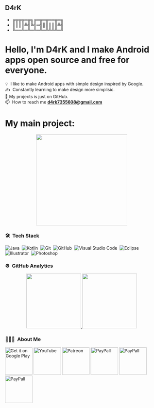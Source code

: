 ## D4rK

- ╔╦╦╦═╦╗╔═╦═╦══╦═╗
- ║║║║╩╣╚╣═╣║║║║║╩╣
- ╚══╩═╩═╩═╩═╩╩╩╩═╝


# Hello, I'm D4rK and I make Android apps open source and free for everyone.

💡 &nbsp;I like to make Android apps with simple design inspired by Google.\
✍️ &nbsp;Constantly learning to make design more simplisic.\
👨‍ &nbsp;My projects is just on GitHub.\
📫 &nbsp;How to reach me **d4rk7355608@gmail.com**

# My main project:

<p align="center">
<img src="https://github.com/D4rK7355608/com.d4rk.cleaner/blob/master/screenshots/d4rk_cleaner.png" width="300">
</p>

### 🛠 &nbsp;Tech Stack

![Java](https://img.shields.io/badge/-Java-05122A?style=flat&logo=Java&logoColor=FFA518)&nbsp;
![Kotlin](https://img.shields.io/badge/-Kotlin-05122A?style=flat&logo=kotlin)&nbsp;
![Git](https://img.shields.io/badge/-Git-05122A?style=flat&logo=git)&nbsp;
![GitHub](https://img.shields.io/badge/-GitHub-05122A?style=flat&logo=github)&nbsp;
![Visual Studio Code](https://img.shields.io/badge/-Visual%20Studio%20Code-05122A?style=flat&logo=visual-studio-code&logoColor=007ACC)&nbsp;
![Eclipse](https://img.shields.io/badge/-Eclipse-05122A?style=flat&logo=eclipse-ide&logoColor=2C2255)\
![Illustrator](https://img.shields.io/badge/-Illustrator-05122A?style=flat&logo=adobe-illustrator)&nbsp;
![Photoshop](https://img.shields.io/badge/-Photoshop-05122A?style=flat&logo=adobe-photoshop)&nbsp;

### ⚙️ &nbsp;GitHub Analytics

<p align="center">
<a href="https://github.com/AVS1508">
  <img height="180em" src="https://github-readme-stats-eight-theta.vercel.app/api?username=D4rK7355608&show_icons=true&theme=algolia&include_all_commits=true&count_private=true"/>
  <img height="180em" src="https://github-readme-stats-eight-theta.vercel.app/api/top-langs/?username=D4rK7355608&layout=compact&langs_count=8&theme=algolia"/>
</a>
</p>

### 👨🏻‍💻 &nbsp;About Me

[<img src="https://github.com/D4rK7355608/com.d4rk.cleaner/blob/master/screenshots/badges/google_play_store.png"
alt="Get it on Google Play"
height="90">](https://play.google.com/store/apps/dev?id=5390214922640123642)
[<img src="https://github.com/D4rK7355608/com.d4rk.cleaner/blob/master/screenshots/badges/youtube.png"
alt="YouTube"
height="90">](https://www.youtube.com/channel/UCLDi-rmSRry0pNL-oVvGJAw/featured)
[<img src="https://github.com/D4rK7355608/com.d4rk.cleaner/blob/master/screenshots/badges/patreon.png"
alt="Patreon"
height="90">](https://www.patreon.com/d4rk7355608)
[<img src="https://github.com/D4rK7355608/com.d4rk.cleaner/blob/master/screenshots/badges/paypal.png"
alt="PayPall"
height="90">](https://www.paypal.me/d4rkmichaeltutorials)
[<img src="https://github.com/D4rK7355608/com.d4rk.cleaner/blob/master/screenshots/badges/deviant_art.png"
alt="PayPall"
height="90">](https://www.deviantart.com/d4rk7355608)
[<img src="https://github.com/D4rK7355608/com.d4rk.cleaner/blob/master/screenshots/badges/gamejolt.png"
alt="PayPall"
height="90">](https://gamejolt.com/@D4rK_S-A-D)

